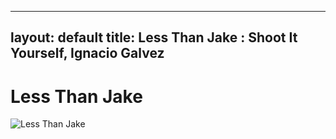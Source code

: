 
---
layout: default
title: Less Than Jake : Shoot It Yourself, Ignacio Galvez
---

# Less Than Jake

![Less Than Jake](http://assets.farmhouse.co/publishing/1-shoot-it-yourself/images/less-than-jake-1.jpg)

